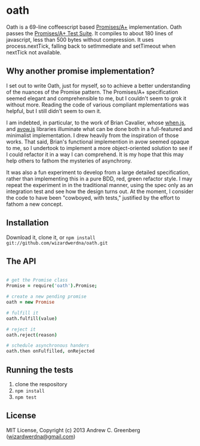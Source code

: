 # oath 

Oath is a 69-line coffeescript based 
[Promises/A+](https://github.com/promises-aplus/promises-spec) implementation.  Oath passes the [Promises/A+ Test Suite](https://github.com/promises-aplus/promises-tests).  It compiles to about 180 lines of javascript, less than 500 bytes without compression.  It uses process.nextTick, falling back to setImmediate and setTimeout when nextTick not available.

## Why another promise implementation?

I set out to write Oath, just for myself, so to achieve a better understanding of the nuances of the Promise pattern.  The Promises/A+ specification seemed elegant and comprehensible to me, but I couldn't seem to grok it without more. Reading the code of various compliant mplementations was helpful, but I still didn't seem to own it. 

I am indebted, in particular, to the work of Brian Cavalier, whose 
[when.js](https://github.com/cujojs/when), and [avow.js](https://github.com/briancavalier/avow)
libraries illuminate what can be done both in a full-featured and minimalist implementation. I
drew heavily from the inspiration of those works.  That said, Brian's functional implemention in 
avow seemed opaque to me, so I undertook to implement a more object-oriented solution to see 
if I could refactor it in a way I can comprehend.  It is my hope that this may help others 
to fathom the mysteries of asynchrony.

It was also a fun experiment to develop from a large detailed specification, rather than
implementing this in a pure BDD, red, green refactor style.  I may repeat the experiment
in in the traditional manner, using the spec only as an integration test and see how the
design turns out.  At the moment, I consider the code to have been "cowboyed, with tests,"
justified by the effort to fathom a new concept.

## Installation 

Download it, clone it, or `npm install git://github.com/wizardwerdna/oath.git`

## The API

```coffeescript

# get the Promise class
Promise = require('oath').Promise;

# create a new pending promise
oath = new Promise

# fulfill it
oath.fulfill(value)

# reject it
oath.reject(reason)

# schedule asynchronous handers
oath.then onFulfilled, onRejected

```

## Running the tests

1. clone the respository
1. `npm install`
1. `npm test`

## License

MIT License, Copyright (c) 2013 Andrew C. Greenberg (wizardwerdna@gmail.com)
